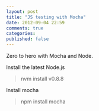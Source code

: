 ```yaml
---
layout: post
title: "JS testing with Mocha"
date: 2012-09-04 22:59
comments: true
categories: 
published: false
---
```


Zero to hero with Mocha and Node.

Install the latest Node.js
> nvm install v0.8.8

Install mocha
> npm install mocha